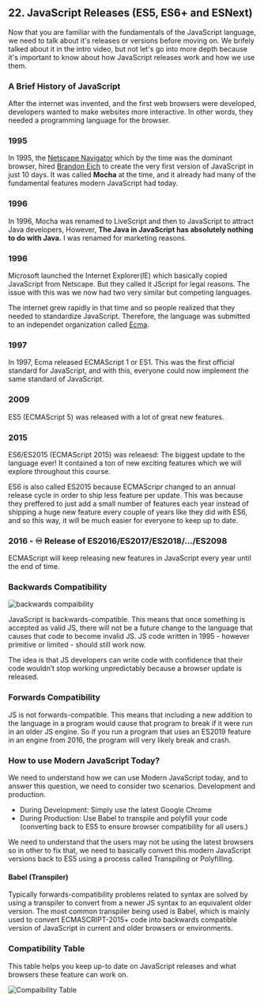 ## 22. JavaScript Releases (ES5, ES6+ and ESNext)

Now that you are familiar with the fundamentals of the JavaScript language, we need to talk about it's releases or versions before moving on. We brifely talked about it in the intro video, but not let's go into more depth because it's important to know about how JavaScript releases work and how we use them.

### A Brief History of JavaScript

After the internet was invented, and the first web browsers were developed, developers wanted to make websites more interactive. In other words, they needed a programming language for the browser.

### 1995

In 1995, the [Netscape Navigator](https://isp.netscape.com/) which by the time was the dominant browser, hired [Brandon Eich](https://twitter.com/brendaneich) to create the very first version of JavaScript in just 10 days. It was called **Mocha** at the time, and it already had many of the fundamental features modern JavaScript had today.

### 1996

In 1996, Mocha was renamed to LiveScript and then to JavaScript to attract Java developers, However, **The Java in JavaScript has absolutely nothing to do with Java.** I was renamed for marketing reasons.

### 1996

Microsoft launched the Internet Explorer(IE) which basically copied JavaScript from Netscape. But they called it JScript for legal reasons.
The issue with this was we now had two very similar but competing languages.

The internet grew rapidly in that time and so people realized that they needed to standardize JavaScript. Therefore, the language was submitted to an independet organization called [Ecma](https://www.ecma-international.org/).

### 1997

In 1997, Ecma released ECMAScript 1 or ES1. This was the first official standard for JavaScript, and with this, everyone could now implement the same standard of JavaScript.

### 2009

ES5 (ECMAScript 5) was released with a lot of great new features.

### 2015

ES6/ES2015 (ECMAScript 2015) was releaesd: The biggest update to the language ever! It contained a ton of new exciting features which we will explore throughout this course.

ES6 is also called ES2015 because ECMAScripr changed to an annual release cycle in order to ship less feature per update. This was because they preffered to just add a small number of features each year instead of shipping a huge new feature every couple of years like they did with ES6, and so this way, it will be much easier for everyone to keep up to date.

### 2016 - ♾️ Release of ES2016/ES2017/ES2018/.../ES2098

ECMAScript will keep releasing new features in JavaScript every year until the end of time.

### Backwards Compatibility

<img src="" alt="backwards compaibility">

JavaScript is backwards-compatible. This means that once something is accepted as valid JS, there will not be a future change to the language that causes that code to become invalid JS. JS code written in 1995 - however primitive or limited - should still work now.

The idea is that JS developers can write code with confidence that their code wouldn’t stop working unpredictably because a browser update is released.

### Forwards Compatibility

JS is not forwards-compatible. This means that including a new addition to the language in a program would cause that program to break if it were run in an older JS engine. So if you run a program that uses an ES2019 feature in an engine from 2016, the program will very likely break and crash.

### How to use Modern JavaScript Today?

We need to understand how we can use Modern JavaScript today, and to answer this question, we need to consider two scenarios. Development and production.

- During Development: Simply use the latest Google Chrome
- During Production: Use Babel to transpile and polyfill your code (converting back to ES5 to ensure browser compatibility for all users.)

We need to understand that the users may not be using the latest browsers so in other to fix that, we need to basically convert this modern JavaScript versions back to ES5 using a process called Transpiling or Polyfilling.

#### Babel (Transpiler)

Typically forwards-compatibility problems related to syntax are solved by using a transpiler to convert from a newer JS syntax to an equivalent older version. The most common transpiler being used is Babel, which is mainly used to convert ECMASCRIPT-2015+ code into backwards compatible version of JavaScript in current and older browsers or environments.

### Compatibility Table

This table helps you keep up-to date on JavaScript releases and what browsers these feature can work on.

<img src="" alt="Compaibility Table">
